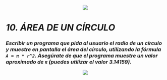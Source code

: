 <p align="center">
  <img src="https://github.com/emilianod98/PythonChallenges-LowLevel/blob/main/src/Learn-python.png">
</p>


# ***10. ÁREA DE UN CÍRCULO***

### *Escribir un programa que pida al usuario el radio de un círculo y muestre en pantalla el área del círculo, utilizando la fórmula `A = π * r^2`. Asegúrate de que el programa muestre un valor aproximado de `π` (puedes utilizar el valor 3.14159).*

<p align="center">
  <img src="https://github.com/emilianod98/PythonChallenges-LowLevel/blob/main/src/funciones.png">
</p>